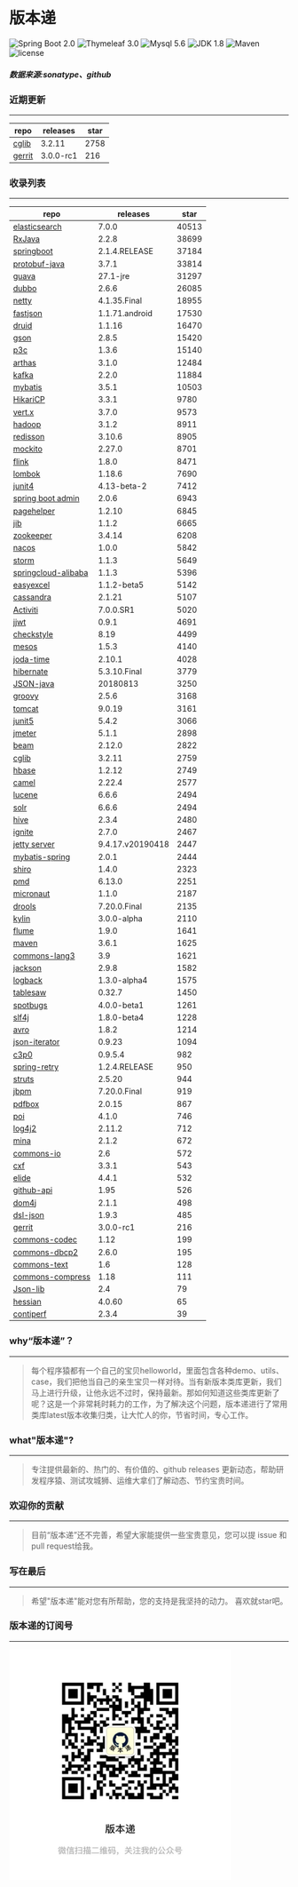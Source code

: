 # 版本递
![Spring Boot 2.0](https://img.shields.io/badge/Spring%20Boot-2.0-brightgreen.svg)
![Thymeleaf 3.0](https://img.shields.io/badge/Thymeleaf-3.0-yellow.svg)
![Mysql 5.6](https://img.shields.io/badge/Mysql-5.6-blue.svg)
![JDK 1.8](https://img.shields.io/badge/JDK-1.8-brightgreen.svg)
![Maven](https://img.shields.io/badge/Maven-3.5.0-yellowgreen.svg)
![license](https://img.shields.io/badge/license-Apache%202-blue.svg)
##### 数据来源:sonatype、github

### 近期更新
---
repo | releases | star
---|---|---
[cglib](https://github.com/cglib/cglib) | 3.2.11 | 2758
[gerrit](https://github.com/GerritCodeReview/gerrit) | 3.0.0-rc1 | 216

### 收录列表
---
repo | releases | star
---|---|---
[elasticsearch](https://github.com/elastic/elasticsearch) | 7.0.0 | 40513 
[RxJava](https://github.com/ReactiveX/RxJava) | 2.2.8 | 38699 
[springboot](https://github.com/spring-projects/spring-boot) | 2.1.4.RELEASE | 37184 
[protobuf-java](https://github.com/protocolbuffers/protobuf) | 3.7.1 | 33814 
[guava](https://github.com/google/guava) | 27.1-jre | 31297 
[dubbo](https://github.com/apache/incubator-dubbo) | 2.6.6 | 26085 
[netty](https://github.com/netty/netty) | 4.1.35.Final | 18955 
[fastjson](https://github.com/alibaba/fastjson) | 1.1.71.android | 17530 
[druid](https://github.com/alibaba/druid) | 1.1.16 | 16470 
[gson](https://github.com/google/gson) | 2.8.5 | 15420 
[p3c](https://github.com/alibaba/p3c) | 1.3.6 | 15140 
[arthas](https://github.com/alibaba/arthas) | 3.1.0 | 12484 
[kafka](https://github.com/apache/kafka) | 2.2.0 | 11884 
[mybatis](https://github.com/mybatis/mybatis-3) | 3.5.1 | 10503 
[HikariCP](https://github.com/brettwooldridge/HikariCP) | 3.3.1 | 9780 
[vert.x](https://github.com/eclipse-vertx/vert.x) | 3.7.0 | 9573 
[hadoop](https://github.com/apache/hadoop) | 3.1.2 | 8911 
[redisson](https://github.com/redisson/redisson) | 3.10.6 | 8905 
[mockito](https://github.com/mockito/mockito) | 2.27.0 | 8701 
[flink](https://github.com/apache/flink) | 1.8.0 | 8471 
[lombok](https://github.com/rzwitserloot/lombok) | 1.18.6 | 7690 
[junit4](https://github.com/junit-team/junit4) | 4.13-beta-2 | 7412 
[spring boot admin](https://github.com/codecentric/spring-boot-admin) | 2.0.6 | 6943 
[pagehelper](https://github.com/pagehelper/Mybatis-PageHelper) | 1.2.10 | 6845 
[jib](https://github.com/GoogleContainerTools/jib) | 1.1.2 | 6665 
[zookeeper](https://github.com/apache/zookeeper) | 3.4.14 | 6208 
[nacos](https://github.com/alibaba/nacos) | 1.0.0 | 5842 
[storm](https://github.com/apache/storm) | 1.1.3 | 5649 
[springcloud-alibaba](https://github.com/spring-cloud-incubator/spring-cloud-alibaba) | 1.1.3 | 5396 
[easyexcel](https://github.com/alibaba/easyexcel) | 1.1.2-beta5 | 5142 
[cassandra](https://github.com/apache/cassandra) | 2.1.21 | 5107 
[Activiti](https://github.com/Activiti/Activiti) | 7.0.0.SR1 | 5020 
[jjwt](https://github.com/jwtk/jjwt) | 0.9.1 | 4691 
[checkstyle](https://github.com/checkstyle/checkstyle) | 8.19 | 4499 
[mesos](https://github.com/apache/mesos) | 1.5.3 | 4140 
[joda-time](https://github.com/JodaOrg/joda-time) | 2.10.1 | 4028 
[hibernate](https://github.com/hibernate/hibernate-orm) | 5.3.10.Final | 3779 
[JSON-java](https://github.com/stleary/JSON-java) | 20180813 | 3250 
[groovy](https://github.com/apache/groovy) | 2.5.6 | 3168 
[tomcat](https://github.com/apache/tomcat) | 9.0.19 | 3161 
[junit5](https://github.com/junit-team/junit5) | 5.4.2 | 3066 
[jmeter](https://github.com/apache/jmeter) | 5.1.1 | 2898 
[beam](https://github.com/apache/beam) | 2.12.0 | 2822 
[cglib](https://github.com/cglib/cglib) | 3.2.11 | 2759 
[hbase](https://github.com/apache/hbase) | 1.2.12 | 2749 
[camel](https://github.com/apache/camel) | 2.22.4 | 2577 
[lucene](https://github.com/apache/lucene-solr) | 6.6.6 | 2494 
[solr](https://github.com/apache/lucene-solr) | 6.6.6 | 2494 
[hive](https://github.com/apache/hive) | 2.3.4 | 2480 
[ignite](https://github.com/apache/ignite) | 2.7.0 | 2467 
[jetty server](https://github.com/eclipse/jetty.project) | 9.4.17.v20190418 | 2447 
[mybatis-spring](https://github.com/mybatis/spring-boot-starter) | 2.0.1 | 2444 
[shiro](https://github.com/apache/shiro) | 1.4.0 | 2323 
[pmd](https://github.com/pmd/pmd) | 6.13.0 | 2251 
[micronaut](https://github.com/micronaut-projects/micronaut-core) | 1.1.0 | 2187 
[drools](https://github.com/kiegroup/drools) | 7.20.0.Final | 2135 
[kylin](https://github.com/apache/kylin) | 3.0.0-alpha | 2110 
[flume](https://github.com/apache/flume) | 1.9.0 | 1641 
[maven](https://github.com/apache/maven) | 3.6.1 | 1625 
[commons-lang3](https://github.com/apache/commons-lang) | 3.9 | 1621 
[jackson](https://github.com/FasterXML/jackson-core) | 2.9.8 | 1582 
[logback](https://github.com/qos-ch/logback) | 1.3.0-alpha4 | 1575 
[tablesaw](https://github.com/jtablesaw/tablesaw) | 0.32.7 | 1450 
[spotbugs](https://github.com/spotbugs/spotbugs) | 4.0.0-beta1 | 1261 
[slf4j](https://github.com/qos-ch/slf4j) | 1.8.0-beta4 | 1228 
[avro](https://github.com/apache/avro) | 1.8.2 | 1214 
[json-iterator](https://github.com/json-iterator/java) | 0.9.23 | 1094 
[c3p0](https://github.com/swaldman/c3p0) | 0.9.5.4 | 982 
[spring-retry](https://github.com/spring-projects/spring-retry) | 1.2.4.RELEASE | 950 
[struts](https://github.com/apache/struts) | 2.5.20 | 944 
[jbpm](https://github.com/kiegroup/jbpm) | 7.20.0.Final | 919 
[pdfbox](https://github.com/apache/pdfbox) | 2.0.15 | 867 
[poi](https://github.com/apache/poi) | 4.1.0 | 746 
[log4j2](https://github.com/apache/logging-log4j2) | 2.11.2 | 712 
[mina](https://github.com/apache/mina) | 2.1.2 | 672 
[commons-io](https://github.com/apache/commons-io) | 2.6 | 572 
[cxf](https://github.com/apache/cxf) | 3.3.1 | 543 
[elide](https://github.com/yahoo/elide) | 4.4.1 | 532 
[github-api](https://github.com/kohsuke/github-api) | 1.95 | 526 
[dom4j](https://github.com/dom4j/dom4j) | 2.1.1 | 498 
[dsl-json](https://github.com/ngs-doo/dsl-json) | 1.9.3 | 485 
[gerrit](https://github.com/GerritCodeReview/gerrit) | 3.0.0-rc1 | 216 
[commons-codec](https://github.com/apache/commons-codec) | 1.12 | 199 
[commons-dbcp2](https://github.com/apache/commons-dbcp) | 2.6.0 | 195 
[commons-text](https://github.com/apache/commons-text) | 1.6 | 128 
[commons-compress](https://github.com/apache/commons-compress) | 1.18 | 111 
[Json-lib](https://github.com/aalmiray/Json-lib) | 2.4 | 79 
[hessian](https://github.com/ebourg/hessian) | 4.0.60 | 65 
[contiperf](https://github.com/lucaspouzac/contiperf) | 2.3.4 | 39 

### why“版本递”？
--- 
>每个程序猿都有一个自己的宝贝helloworld，里面包含各种demo、utils、case，我们把他当自己的亲生宝贝一样对待。当有新版本类库更新，我们马上进行升级，让他永远不过时，保持最新。那如何知道这些类库更新了呢？这是一个非常耗时耗力的工作，为了解决这个问题，版本递进行了常用类库latest版本收集归类，让大忙人的你，节省时间，专心工作。


### what"版本递"?
---
> 专注提供最新的、热门的、有价值的、github releases 更新动态，帮助研发程序猿、测试攻城狮、运维大拿们了解动态、节约宝贵时间。

### 欢迎你的贡献
---
> 目前“版本递”还不完善，希望大家能提供一些宝贵意见，您可以提 issue 和 pull request给我。


### 写在最后
---
> 希望"版本递"能对您有所帮助，您的支持是我坚持的动力。
> 喜欢就star吧。

### 版本递的订阅号
---
<img src="https://github.com/jartisan2001/latest/blob/master/Image.jpg" width="400" hegiht="400" align=left />